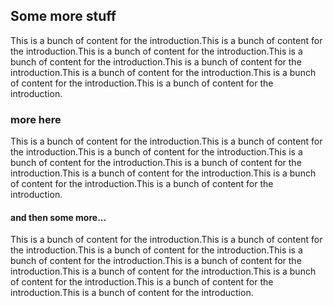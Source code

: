 ## Some more stuff
This is a bunch of content for the introduction.This is a bunch of content for the introduction.This is a bunch of content for the introduction.This is a bunch of content for the introduction.This is a bunch of content for the introduction.This is a bunch of content for the introduction.This is a bunch of content for the introduction.This is a bunch of content for the introduction.

### more here

This is a bunch of content for the introduction.This is a bunch of content for the introduction.This is a bunch of content for the introduction.This is a bunch of content for the introduction.This is a bunch of content for the introduction.This is a bunch of content for the introduction.This is a bunch of content for the introduction.This is a bunch of content for the introduction.

#### and then some more...

This is a bunch of content for the introduction.This is a bunch of content for the introduction.This is a bunch of content for the introduction.This is a bunch of content for the introduction.This is a bunch of content for the introduction.This is a bunch of content for the introduction.This is a bunch of content for the introduction.This is a bunch of content for the introduction.This is a bunch of content for the introduction.